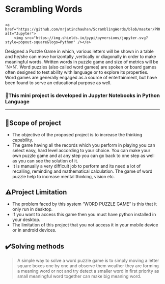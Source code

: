 # Scrambling Words <p>
    <a href="https://github.com/mrjatinchauhan/ScramblingWords/blob/master/PROJECT%20SCRAMBLING%20WORDS.ipynb" alt="Jupyter">
        <img src="https://img.shields.io/pypi/pyversions/jupyter.svg?style=popout-square&logo=Python" /></a>
</p>
Designed a Puzzle Game in which, various letters will be shown in a table and he/she can move horizontally ,vertically or diagonally in order to make meaningful words.
Written words in puzzle game and size of metrics will be `N*N`.
Word puzzles (also called word games) are spoken or board games often designed to test ability with language or to explore its properties. Word games are generally engaged as a source of entertainment, but have been found to serve an educational purpose as well.

### :hammer:This mini project is developed in Jupyter Notebooks in Python Language

--- 
## :dart:Scope of project
- The objective of the proposed project is to increase the thinking capability.
- The game having all the records which you perform in playing you can select easy, hard level according to your choice. You can make your own puzzle game and at any step you can go back to one step as well as you can see the solution of it.
- It is manually a very difficult job to perform and its need a lot of recalling, reminding and mathematical calculation. The game of word puzzle help to increase mental thinking, vision etc.

## :warning:Project Limitation
- The problem faced by this system “WORD PUZZLE GAME” is this that it only run in desktop.
- If you want to access this game then you must have python installed in your desktop. 
- The limitation of this project that you not access it in your mobile device or in android devices.

## :heavy_check_mark:Solving methods
>A simple way to solve a word puzzle game is to simply moving a letter square boxes one by one and observe them weather they are forming a meaning word or not and try detect a smaller word in first priority as small meaningful word together can make big meaning word.
